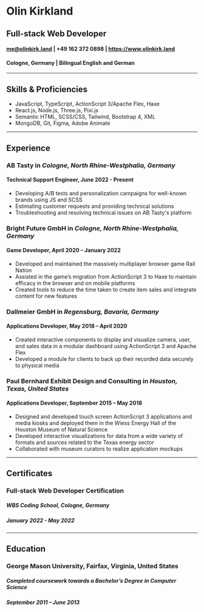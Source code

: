 # Olin Kirkland
## Full-stack Web Developer

#### me@olinkirk.land | +49 162 372 0898 | https://www.olinkirk.land

#### Cologne, Germany | Bilingual English and German

---

## Skills & Proficiencies

- JavaScript, TypeScript, ActionScript 3/Apache Flex, Haxe
- React.js, Node.js, Three.js, Pixi.js
- Semantic HTML, SCSS/CSS, Tailwind, Bootstrap 4, XML
- MongoDB, Git, Figma, Adobe Animate

---

## Experience

### AB Tasty in _Cologne, North Rhine-Westphalia, Germany_

#### **Technical Support Engineer**, June 2022 - Present

- Developing A/B tests and personalization campaigns for well-known brands using JS and SCSS
- Estimating customer requests and providing technical solutions
- Troubleshooting and resolving technical issues on AB Tasty's platform

### Bright Future GmbH in _Cologne, North Rhine-Westphalia, Germany_

#### **Game Developer**, April 2020 – January 2022

- Developed and maintained the massively multiplayer browser game Rail Nation
- Assisted in the game’s migration from ActionScript 3 to Haxe to maintain efficacy in the browser and on mobile platforms
- Created tools to reduce the time taken to create item sales and integrate content for new features

### Dallmeier GmbH in _Regensburg, Bavaria, Germany_

#### **Applications Developer**, May 2018 – April 2020

- Created interactive components to display and visualize camera, user, and sales data in a modular
  dashboard using ActionScript 3 and Apache Flex
- Developed a module for clients to back up their recorded data securely to physical media

### Paul Bernhard Exhibit Design and Consulting in _Houston, Texas, United States_

#### **Applications Developer**, September 2015 – May 2018

- Designed and developed touch screen ActionScript 3 applications and media kiosks and deployed them
  in the Wiess Energy Hall of the Houston Museum of Natural Science
- Developed interactive visualizations for data from a wide variety of formats and sources related to the Texas energy sector
- Collaborated with museum curators to realize application mockups

---

## Certificates

### Full-stack Web Developer Certification

##### WBS Coding School, Cologne, Germany

##### January 2022 - May 2022

---

## Education

### George Mason University, Fairfax, Virginia, United States

##### Completed coursework towards a Bachelor’s Degree in Computer Science

##### September 2011 – June 2013
